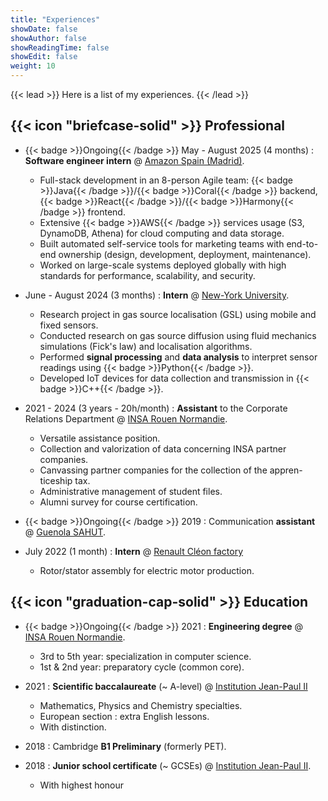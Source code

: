 ```yaml
---
title: "Experiences"
showDate: false
showAuthor: false
showReadingTime: false
showEdit: false
weight: 10
---
```


{{< lead >}}
Here is a list of my experiences.
{{< /lead >}}

## {{< icon "briefcase-solid" >}} Professional

- {{< badge >}}Ongoing{{< /badge >}} May - August 2025 (4 months) : **Software engineer intern** @ [Amazon Spain (Madrid)](https://www.amazon.es/).

  - Full-stack development in an 8-person Agile team: {{< badge >}}Java{{< /badge >}}/{{< badge >}}Coral{{< /badge >}} backend, {{< badge >}}React{{< /badge >}}/{{< badge >}}Harmony{{< /badge >}} frontend.
  - Extensive {{< badge >}}AWS{{< /badge >}} services usage (S3, DynamoDB, Athena) for cloud computing and data storage.
  - Built automated self-service tools for marketing teams with end-to-end ownership (design, development, deployment, maintenance).
  - Worked on large-scale systems deployed globally with high standards for performance, scalability, and security.

- June - August 2024 (3 months) : **Intern** @ [New-York University](https://www.nyu.edu/).

  - Research project in gas source localisation (GSL) using mobile and fixed sensors.
  - Conducted research on gas source diffusion using fluid mechanics simulations (Fick's law) and localisation algorithms.
  - Performed **signal processing** and **data analysis** to interpret sensor readings using {{< badge >}}Python{{< /badge >}}.
  - Developed IoT devices for data collection and transmission in {{< badge >}}C++{{< /badge >}}.

- 2021 - 2024 (3 years - 20h/month) : **Assistant** to the Corporate Relations Department @ [INSA Rouen Normandie](https://www.insa-rouen.fr).

  - Versatile assistance position.
  - Collection and valorization of data concerning INSA partner
    companies.
  - Canvassing partner companies for the collection of the appren-
    ticeship tax.
  - Administrative management of student files.
  - Alumni survey for course certification.

- {{< badge >}}Ongoing{{< /badge >}} 2019 : Communication **assistant** @ [Guenola SAHUT](https://guenola-sahut.fr/).

- July 2022 (1 month) : **Intern** @ [Renault Cléon factory](https://www.renaultgroup.com/groupe/implantations/usine-cleon/)
  - Rotor/stator assembly for electric motor production.

## {{< icon "graduation-cap-solid" >}} Education

- {{< badge >}}Ongoing{{< /badge >}}
  2021 : **Engineering degree** @ [INSA Rouen Normandie](https://www.insa-rouen.fr).

  - 3rd to 5th year: specialization in computer science.
  - 1st & 2nd year: preparatory cycle (common core).

- 2021 : **Scientific baccalaureate** (~ A-level) @ [Institution Jean-Paul II](https://www.institutionjeanpaul2.fr/)

  - Mathematics, Physics and Chemistry specialties.
  - European section : extra English lessons.
  - With distinction.

- 2018 : Cambridge **B1 Preliminary** (formerly PET).

- 2018 : **Junior school certificate** (~ GCSEs) @ [Institution Jean-Paul II](https://www.institutionjeanpaul2.fr/).
  - With highest honour
